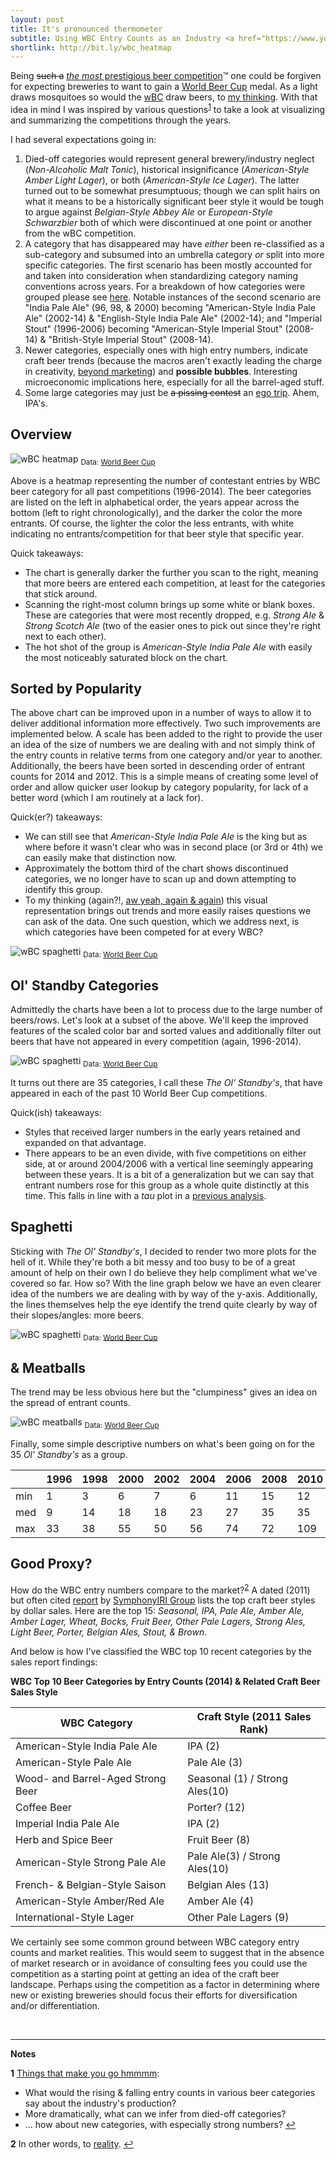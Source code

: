 ```yaml
---
layout: post
title: It's pronounced thermometer
subtitle: Using WBC Entry Counts as an Industry <a href="https://www.youtube.com/watch?v=dufWU0T0ovY" target="_blank">Barometer</a>
shortlink: http://bit.ly/wbc_heatmap
---
```


Being ~~such a~~ <a href="http://www.worldbeercup.org/" target="_blank"><i>the most</i> prestigious beer competition</a>&trade; one could be forgiven for expecting breweries to want to gain a <a href="http://www.worldbeercup.org/" target="_blank">World Beer Cup</a> medal. As a light draws mosquitoes so would the <a href="/2016-05-01-wbc-omg/#wbc-v-wbc" target="_blank">wBC</a> draw beers, to <a href="https://www.youtube.com/watch?v=oRVgl7y8VX8" target="_blank">my thinking</a>. With that idea in mind I was inspired by various questions<sup id="a1">[1](#f1)</sup> to take a look at visualizing and summarizing the competitions through the years. 

I had several expectations going in:

1. Died-off categories would represent general brewery/industry neglect (_Non-Alcoholic Malt Tonic_), historical insignificance (_American-Style Amber Light Lager_), or both (_American-Style Ice Lager_). The latter turned out to be somewhat presumptuous; though we can split hairs on what it means to be a historically significant beer style it would be tough to argue against _Belgian-Style Abbey Ale_ or _European-Style Schwarzbier_ both of which were discontinued at one point or another from the wBC competition. 
2. A category that has disappeared may have _either_ been re-classified as a sub-category and subsumed into an umbrella category _or_ split into more specific categories. The first scenario has been mostly accounted for and taken into consideration when standardizing category naming conventions across years. For a breakdown of how categories were grouped please see <a href="/code/wbc_category_names" target="_blank">here</a>. Notable instances of the second scenario are "India Pale Ale" (96, 98, & 2000) becoming "American-Style India Pale Ale" (2002-14) & "English-Style India Pale Ale" (2002-14); and "Imperial Stout" (1996-2006) becoming "American-Style Imperial Stout" (2008-14) & "British-Style Imperial Stout" (2008-14).
3. Newer categories, especially ones with high entry numbers, indicate craft beer trends (because the macros aren't exactly leading the charge in creativity, <a href="https://www.youtube.com/watch?v=idFLlF7iBTw" target="_blank">beyond marketing</a>) and **possible bubbles**. Interesting microeconomic implications here, especially for all the barrel-aged stuff.
4. Some large categories may just be ~~a pissing contest~~ an <a href="https://www.youtube.com/watch?v=CsCLJ2F0KPQ" target="_blank">ego trip</a>. Ahem, IPA's.


## Overview

<img src = "/gallery/2016/wbc_heatmap_entries.png" alt="wBC heatmap" />
<sub>Data: <a href="http://www.worldbeercup.org/" target="_blank">World Beer Cup</a></sub>

Above is a heatmap representing the number of contestant entries by WBC beer category for all past competitions (1996-2014). The beer categories are listed on the left in alphabetical order, the years appear across the bottom (left to right chronologically), and the darker the color the more entrants. Of course, the lighter the color the less entrants, with white indicating no entrants/competition for that beer style that specific year.

Quick takeaways:

- The chart is generally darker the further you scan to the right, meaning that more beers are entered each competition, at least for the categories that stick around.
- Scanning the right-most column brings up some white or blank boxes. These are categories that were most recently dropped, e.g. _Strong Ale_ & _Strong Scotch Ale_ (two of the easier ones to pick out since they're right next to each other).
- The hot shot of the group is _American-Style India Pale Ale_ with easily the most noticeably saturated block on the chart. 

## Sorted by Popularity

The above chart can be improved upon in a number of ways to allow it to deliver additional information more effectively. Two such improvements are implemented below. A scale has been added to the right to provide the user an idea of the size of numbers we are dealing with and not simply think of the entry counts in relative terms from one category and/or year to another. Additionally, the beers have been sorted in descending order of entrant counts for 2014 and 2012. This is a simple means of creating some level of order and allow quicker user lookup by category popularity, for lack of a better word (which I am routinely at a lack for).

Quick(er?) takeaways:

- We can still see that _American-Style India Pale Ale_ is the king but as where before it wasn't clear who was in second place (or 3rd or 4th) we can easily make that distinction now.
- Approximately the bottom third of the chart shows discontinued categories, we no longer have to scan up and down attempting to identify this group.
- To my thinking (again?!, <a href="https://www.youtube.com/watch?v=Q6MFdq3Yd38" target="_blank">aw yeah, again & again</a>) this visual representation brings out trends and more easily raises questions we can ask of the data. One such question, which we address next, is which categories have been competed for at every WBC?

<img src = "/gallery/2016/wbc_heatmap_entries_sort.png" alt="wBC spaghetti" />
<sub>Data: <a href="http://www.worldbeercup.org/" target="_blank">World Beer Cup</a></sub>

## Ol' Standby Categories

Admittedly the charts have been a lot to process due to the large number of beers/rows. Let's look at a subset of the above. We'll keep the improved features of the scaled color bar and sorted values and additionally filter out beers that have not appeared in every competition (again, 1996-2014).

<img src = "/gallery/2016/wbc_heatmap_entries_sort_standbys.png" alt="wBC spaghetti" />
<sub>Data: <a href="http://www.worldbeercup.org/" target="_blank">World Beer Cup</a></sub>

It turns out there are 35 categories, I call these _The Ol' Standby's_, that have appeared in each of the past 10 World Beer Cup competitions. 

Quick(ish) takeaways:

- Styles that received larger numbers in the early years retained and expanded on that advantage.
- There appears to be an even divide, with five competitions on either side, at or around 2004/2006 with a vertical line seemingly appearing between these years. It is a bit of a generalization but we can say that entrant numbers rose for this group as a whole quite distinctly at this time. This falls in line with a _tau_ plot in a <a href="/2016-05-01-wbc-omg/#original-motivation" target="_blank">previous analysis</a>. 

## Spaghetti

Sticking with _The Ol' Standby's_, I decided to render two more plots for the hell of it. While they're both a bit messy and too busy to be of a great amount of help on their own I do believe they help compliment what we've covered so far. How so? With the line graph below we have an even clearer idea of the numbers we are dealing with by way of the y-axis. Additionally, the lines themselves help the eye identify the trend quite clearly by way of their slopes/angles: more beers.

<img src = "/gallery/2016/wbc_lines_entries_standbys.png" alt="wBC spaghetti" />
<sub>Data: <a href="http://www.worldbeercup.org/" target="_blank">World Beer Cup</a></sub>

## & Meatballs

The trend may be less obvious here but the "clumpiness" gives an idea on the spread of entrant counts.

<img src = "/gallery/2016/wbc_points_entries_standbys.png" alt="wBC meatballs" />
<sub>Data: <a href="http://www.worldbeercup.org/" target="_blank">World Beer Cup</a></sub>

Finally, some simple descriptive numbers on what's been going on for the 35  _Ol' Standby's_ as a group.

|    |1996|1998|2000|2002|2004|2006|2008|2010|2012|2014|
|----|----|----|----|----|----|----|----|----|----|----|
|min|1|3|6|7|6|11|15|12|18|18|
|med|9|14|18|18|23|27|35|35|41|49|
|max|33|38|55|50|56|74|72|109|85|122|

## Good Proxy?

How do the WBC entry numbers compare to the market?<sup id="a2">[2](#f2)</sup> A dated (2011) but often cited <a href="http://brookstonbeerbulletin.com/beer-sales-by-style-through-thanksgiving/" target="_blank">report</a> by <a href="http://www.iriworldwide.com/" target="_blank">SymphonyIRI Group</a> lists the top craft beer styles by dollar sales. Here are the top 15: _Seasonal, IPA, Pale Ale, Amber Ale, Amber Lager, Wheat, Bocks, Fruit Beer, Other Pale Lagers, Strong Ales, Light Beer, Porter, Belgian Ales, Stout, & Brown_.

And below is how I've classified the WBC top 10 recent categories by the sales report findings:

**WBC Top 10 Beer Categories by Entry Counts (2014) & Related Craft Beer Sales Style**

|WBC Category|Craft Style (2011 Sales Rank)|
|---|---|
|American-Style India Pale Ale|IPA (2)|
|American-Style Pale Ale|Pale Ale (3)|
|Wood- and Barrel-Aged Strong Beer|Seasonal (1) / Strong Ales(10)|
|Coffee Beer|Porter? (12)|
|Imperial India Pale Ale|IPA (2)|
|Herb and Spice Beer|Fruit Beer (8)|
|American-Style Strong Pale Ale|Pale Ale(3) / Strong Ales(10)|
|French- & Belgian-Style Saison|Belgian Ales (13)|
|American-Style Amber/Red Ale|Amber Ale (4)|
|International-Style Lager|Other Pale Lagers (9)|

We certainly see some common ground between WBC category entry counts and market realities. This would seem to suggest that in the absence of market research or in avoidance of consulting fees you could use the competition as a starting point at getting an idea of the craft beer landscape. Perhaps using the competition as a factor in determining where new or existing breweries should focus their efforts for diversification and/or differentiation.

<br>

---

**Notes**

<b id="f1">1</b> <a href="https://www.youtube.com/watch?v=XF2ayWcJfxo" target="_blank">Things that make you go hmmmm</a>:

- What would the rising & falling entry counts in various beer categories say about the industry's production?
- More dramatically, what can we infer from died-off categories?
- ... how about new categories, with especially strong numbers?  [↩](#a1) <br>

<b id="f2">2</b> In other words, to <a href="https://www.youtube.com/watch?v=xIC-XZwwvtM" target="_blank">reality</a>.  [↩](#a2) <br>
